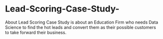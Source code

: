 # Lead-Scoring-Case-Study-
About Lead Scoring Case Study is about an Education Firm who needs Data Science to find the hot leads and convert them as their possible customers to take forward their business.
